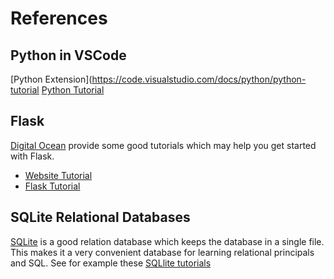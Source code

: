 
# References
## Python in VSCode
[Python Extension](https://code.visualstudio.com/docs/python/python-tutorial
[Python Tutorial](https://code.visualstudio.com/docs/python/python-tutorial)

## Flask
[Digital Ocean](https://www.digitalocean.com) provide some good tutorials which may help you get started with Flask.

*  [Website Tutorial](https://www.digitalocean.com/community/tutorial-series/how-to-build-a-website-with-html)
*  [Flask Tutorial](https://www.digitalocean.com/community/tutorials/how-to-make-a-web-application-using-flask-in-python-3)

## SQLite Relational Databases
[SQLite](https://www.sqlite.org/index.html) is a good relation database which keeps the database in a single file.  This makes it a very convenient database for learning relational principals and SQL.  See for example these [SQLlite tutorials](https://www.sqlitetutorial.net/)
